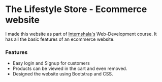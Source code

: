 # The Lifestyle Store - Ecommerce website
I made this website as part of [Internshala's](https://internshala.com/) Web-Development course. It has all the basic features of an ecommerce website.

### Features ###
  - Easy login and Signup for customers
  - Products can be viewed in the cart and even removed.
  - Designed the website using Bootstrap and CSS.

